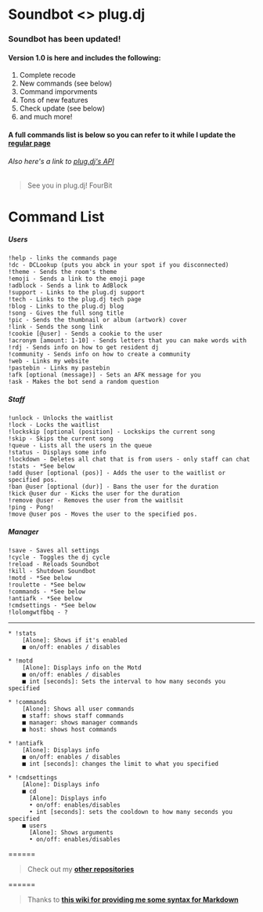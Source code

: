 Soundbot <> plug.dj
======

### Soundbot has been updated!
#### Version 1.0 is here and includes the following:
1. Complete recode
2. New commands (see below)
3. Command imporvments
4. Tons of new features
5. Check update (see below)
6. and much more!

#### A full commands list is below so you can refer to it while I update the **[regular page](http://astroshock.bl.ee/soundbot)**

###### Also here's a link to [plug.dj's API](http://support.plug.dj/hc/en-us/sections/200353347-Front-End-API)

> See you in plug.dj!
  FourBit

Command List
======

##### Users
```
!help - links the commands page
!dc - DCLookup (puts you abck in your spot if you disconnected)
!theme - Sends the room's theme
!emoji - Sends a link to the emoji page
!adblock - Sends a link to AdBlock
!support - Links to the plug.dj support
!tech - Links to the plug.dj tech page
!blog - Links to the plug.dj blog
!song - Gives the full song title
!pic - Sends the thumbnail or album (artwork) cover
!link - Sends the song link
!cookie [@user] - Sends a cookie to the user
!acronym [amount: 1-10] - Sends letters that you can make words with
!rdj - Sends info on how to get resident dj
!community - Sends info on how to create a community
!web - Links my website
!pastebin - Links my pastebin
!afk [optional (message)] - Sets an AFK message for you
!ask - Makes the bot send a random question
```

##### Staff
```
!unlock - Unlocks the waitlist
!lock - Locks the waitlist
!lockskip [optional (position] - Lockskips the current song
!skip - Skips the current song
!queue - Lists all the users in the queue
!status - Displays some info
!lockdown - Deletes all chat that is from users - only staff can chat
!stats - *See below
!add @user [optional (pos)] - Adds the user to the waitlist or specified pos.
!ban @user [optional (dur)] - Bans the user for the duration
!kick @user dur - Kicks the user for the duration
!remove @user - Removes the user from the waitlsit
!ping - Pong!
!move @user pos - Moves the user to the specified pos.
```

##### Manager
```
!save - Saves all settings
!cycle - Toggles the dj cycle
!reload - Reloads Soundbot
!kill - Shutdown Soundbot
!motd - *See below
!roulette - *See below
!commands - *See below
!antiafk - *See below
!cmdsettings - *See below
!lolomgwtfbbq - ?
```
--------

```
* !stats 
    [Alone]: Shows if it's enabled
    ■ on/off: enables / disables
    
* !motd
    [Alone]: Displays info on the Motd
    ■ on/off: enables / disables
    ■ int [seconds]: Sets the interval to how many seconds you specified

* !commands
    [Alone]: Shows all user commands
    ■ staff: shows staff commands
    ■ manager: shows manager commands
    ■ host: shows host commands

* !antiafk
    [Alone]: Displays info
    ■ on/off: enables / disables
    ■ int [seconds]: changes the limit to what you specified

* !cmdsettings
    [Alone]: Displays info
    ■ cd 
      [Alone]: Displays info
      • on/off: enables/disables
      • int [seconds]: sets the cooldown to how many seconds you specified
    ■ users
      [Alone]: Shows arguments
      • on/off: enables/disables
```

======

> Check out my **[other repositories](https://github.com/Pr0Code?tab=repositories)**

======

> Thanks to **[this wiki for providing me some syntax for Markdown](https://github.com/adam-p/markdown-here/wiki/Markdown-Cheatsheet)**
